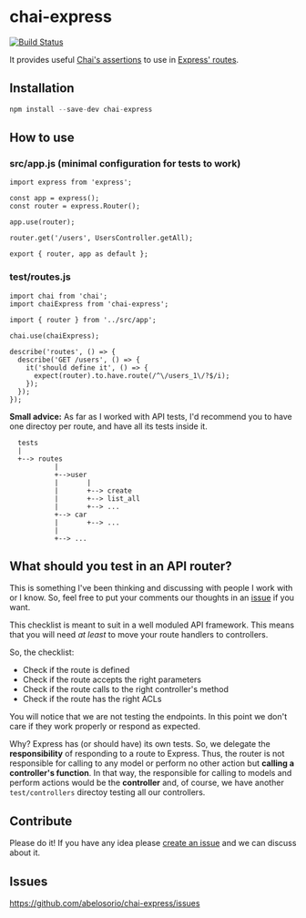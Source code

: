 # chai-express
[![Build Status](https://travis-ci.org/abelosorio/chai-express.svg?branch=master)](https://travis-ci.org/abelosorio/chai-express)

It provides useful [Chai's assertions](https://www.npmjs.com/package/chai)  to use in [Express' routes](https://www.npmjs.com/package/express).

## Installation

```javascript
npm install --save-dev chai-express
```

## How to use

### src/app.js (minimal configuration for tests to work)

```
import express from 'express';

const app = express();
const router = express.Router();

app.use(router);

router.get('/users', UsersController.getAll);

export { router, app as default };
```

### test/routes.js

```
import chai from 'chai';
import chaiExpress from 'chai-express';

import { router } from '../src/app';

chai.use(chaiExpress);

describe('routes', () => {
  describe('GET /users', () => {
    it('should define it', () => {
      expect(router).to.have.route(/^\/users_1\/?$/i);
    });
  });
});
```

**Small advice:** As far as I worked with API tests, I'd recommend you to have one directoy per route, and have all its tests inside it.

```
  tests
  |
  +--> routes
           |
           +-->user
           |       |
           |       +--> create
           |       +--> list_all
           |       +--> ...
           +--> car
           |       +--> ...
           |
           +--> ...
```

## What should you test in an API router?

This is something I've been thinking and discussing with people I work with or I know. So, feel free to put your comments our thoughts in an [issue](https://github.com/abelosorio/chai-express/issues) if you want.

This checklist is meant to suit in a well moduled API framework. This means that you will need *at least* to move your route handlers to controllers.

So, the checklist:

- Check if the route is defined
- Check if the route accepts the right parameters
- Check if the route calls to the right controller's method
- Check if the route has the right  ACLs

You will notice that we are not testing the endpoints. In this point we don't care if they work properly or respond as expected.

Why? Express has (or should have) its own tests. So, we delegate the **responsibility** of responding to a route to Express. Thus, the router is not responsible for calling to any model or perform no other action but **calling a controller's function**. In that way, the responsible for calling to models and perform actions would be the **controller** and, of course, we have another `test/controllers` directoy testing all our controllers.

## Contribute

Please do it! If you have any idea please [create an issue](https://github.com/abelosorio/chai-express/issues) and we can discuss about it.


## Issues
https://github.com/abelosorio/chai-express/issues